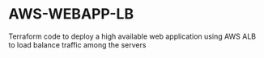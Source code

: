 # AWS-WEBAPP-LB
Terraform code to deploy a high available web application using AWS ALB to load balance traffic among the servers
